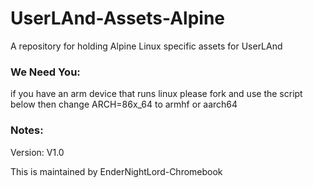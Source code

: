 # UserLAnd-Assets-Alpine

A repository for holding Alpine Linux specific assets for UserLAnd

### We Need You:
if you have an arm device that runs linux please fork and use
the script below then change ARCH=86x_64 to armhf or aarch64
 
### Notes:
Version: V1.0

This is maintained by EnderNightLord-Chromebook
